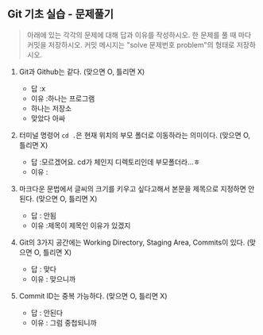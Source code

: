 ## Git 기초 실습 - 문제풀기

> 아래에 있는 각각의 문제에 대해 답과 이유를 작성하시오.
> 한 문제를 풀 때 마다 커밋을 저장하시오. 커밋 메시지는 "solve 문제번호 problem"의 형태로 저장하시오.



1. Git과 Github는 같다. (맞으면 O, 틀리면 X)

   - 답 :x
   - 이유 :하나는 프로그램 
   - 하나는 저장소
   - 맞았다 아싸

   

2. 터미널 명령어 `cd .`은 현재 위치의 부모 폴더로 이동하라는 의미이다. (맞으면 O, 틀리면 X)

   - 답 :모르겠어요. cd가 체인지 디렉토리인데 부모폴더라...ㅎ
   - 이유 :



3. 마크다운 문법에서 글씨의 크기를 키우고 싶다고해서 본문을 제목으로 지정하면 안된다. (맞으면 O, 틀리면 X)
   - 답 : 안됨
   - 이유 :제목이 제목인 이유가 있겠지



4. Git의 3가지 공간에는 Working Directory, Staging Area, Commits이 있다. (맞으면 O, 틀리면 X)
   - 답 : 맞다
   - 이유 : 맞으니까



5. Commit ID는 중복 가능하다. (맞으면 O, 틀리면 X)
   - 답 : 안된다
   - 이유 : 그럼 중첩되니까